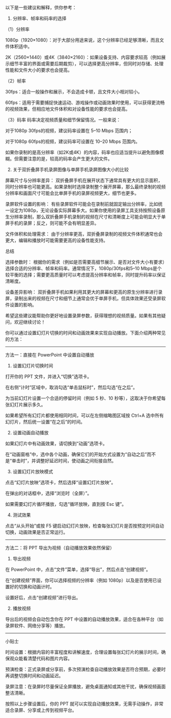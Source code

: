 以下是一些建议和解释，供你参考：

1. 分辨率、帧率和码率的选择

（1）分辨率

1080p（1920×1080）：对于大部分用途来说，这个分辨率已经足够清晰，而且文件体积适中。

2K（2560×1440）或4K（3840×2160）：如果设备支持、内容要求较高（例如展示细节丰富的界面或需要后期裁剪），可以选择更高分辨率，但同时对存储、处理性能和文件大小的要求也会提高。


（2）帧率

30fps：适合一般操作和展示，不会造成卡顿，且文件大小相对较小。

60fps：适用于需要捕捉快速运动、游戏操作或动画效果时使用，可以获得更流畅的视频效果，但相应地文件体积和对设备性能的要求也会提高。


（3）码率
码率决定视频质量和细节保留情况。一般来说：

对于1080p 30fps的视频，建议码率设置在 5–10 Mbps 范围内；

对于1080p 60fps的视频，建议码率可设置在 10–20 Mbps 范围内。


如果你录制的是高分辨率（如2K或4K）的内容，码率也应适当提升以避免图像模糊。但需要注意的是，较高的码率会产生更大的文件。

2. 关于双折叠屏手机录屏图像与单屏手机录屏图像大小的比较

屏幕尺寸与分辨率差异：
双折叠屏手机在展开状态下通常具有更大的显示面积，同时分辨率也可能更高。如果录制时选择录制整个展开屏幕，那么最终录制的视频分辨率和画面尺寸可能会比单屏手机的录屏视频更大，细节也更多。

录屏软件设置的影响：
有些录屏软件可能会在录制前就固定输出分辨率，比如统一设定为1080p，无论设备实际屏幕多大。如果你使用的录屏工具支持按照设备原生分辨率录制，那么双折叠屏手机录制的视频在尺寸和清晰度上可能会明显大于单屏手机的录屏；反之，则可能不会有明显差异。

文件体积和处理需求：
由于分辨率更高，双折叠屏录制的视频文件体积通常也会更大，编辑和播放时可能需要更高的设备性能支持。


总结

选择参数时：
根据你的需求（例如是否需要高细节展示、是否对文件大小有要求）选择合适的分辨率、帧率和码率。通常情况下，1080p/30fps和5–10 Mbps是个较平衡的选择；需要更高质量时可以考虑提高分辨率和帧率，同时提升码率以保证清晰度。

设备差异影响：
双折叠屏手机如果利用其更大的屏幕和更高的原生分辨率进行录屏，录制出来的视频在尺寸和细节上通常会优于单屏手机，但具体效果还受录屏软件设置的影响。


希望这些建议能帮助你更好地设置录屏参数，获得理想的视频质量。如果有其他疑问，欢迎继续讨论！




你可以通过设置幻灯片切换的时间和动画效果来实现自动播放。下面介绍两种常见的方法：


---

方法一：直接在 PowerPoint 中设置自动播放

1. 设置幻灯片切换时间

打开你的 PPT 文件，并进入“切换”选项卡。

在右侧“计时”区域中，取消勾选“单击鼠标时”，然后勾选“在之后”。

为当前幻灯片设置一个合适的停留时间（例如 5 秒、10 秒等），这取决于你希望每张幻灯片展示多久。

如果希望所有幻灯片都使用相同时间，可以在左侧缩略图区域按 Ctrl+A 选中所有幻灯片，然后统一设置“在之后”的时间。



2. 设置动画自动播放

如果幻灯片中有动画效果，请切换到“动画”选项卡。

在“动画窗格”中，选中各个动画，确保它们的开始方式设置为“自动之后”而不是“单击时”，并调整好延迟时间，使动画之间衔接自然。



3. 设置幻灯片放映模式

点击“幻灯片放映”选项卡，然后选择“设置幻灯片放映”。

在弹出的对话框中，选择“浏览时（全屏）”。

如果需要幻灯片循环播放，勾选“循环放映，直到按 Esc 键”。



4. 测试效果

点击“从头开始”或按 F5 键启动幻灯片放映，检查每张幻灯片是否按预定时间自动切换，动画效果是否正常运行。





---

方法二：将 PPT 导出为视频（自动播放效果依然保留）

1. 导出视频

在 PowerPoint 中，点击“文件”菜单，选择“导出”，然后点击“创建视频”。

在“创建视频”界面，你可以选择视频的分辨率（例如 1080p）以及是否使用已设置好的切换和动画计时。

设置好后，点击“创建视频”进行导出。



2. 播放视频

导出后的视频会自动包含你在 PPT 中设置的自动播放效果，适合在各种平台（如录屏软件、网络分享等）播放。





---

小贴士

时间设置：根据内容的丰富程度和讲解速度，合理设置每张幻灯片的展示时间，确保观众能看清楚代码和图片内容。

预演检查：正式录屏或分享前，多次预演检查自动播放效果是否符合预期，必要时再调整切换时间和动画延迟。

录屏注意：在录屏时尽量保证全屏播放，避免桌面通知或其他干扰，确保视频画面整洁清晰。


按照以上步骤设置后，你的 PPT 就可以实现自动播放效果，无需手动操作，非常适合录屏、分享或上传到视频平台。









